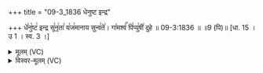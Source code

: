 +++
title = "09-3_1836 धेनुष्ट इन्द्र"

+++
धे꣣नु꣡ष्ट꣢ इन्द्र सू꣣नृ꣢ता꣣ य꣡ज꣢मानाय सुन्व꣣ते꣢। गा꣡मश्वं꣢꣯ पि꣣प्यु꣡षी꣢ दुहे ॥ 09-3:1836 ॥ ॥9 (पि)॥ [धा. 15 । उ 1 । स्व. 3 ।]

<details><summary>मूलम् (VC)</summary>

धे꣣नु꣡ष्ट꣢ इन्द्र सू꣣नृ꣢ता꣣ य꣡ज꣢मानाय सुन्व꣣ते꣢ । गा꣡मश्वं꣢꣯ पि꣣प्यु꣡षी꣢ दुहे ॥१८३६॥
</details>

<details><summary>विस्वर-मूलम् (VC)</summary>

धेनुष्ट इन्द्र सूनृता यजमानाय सुन्वते । गामश्वं पिप्युषी दुहे ॥१८३६॥
</details>